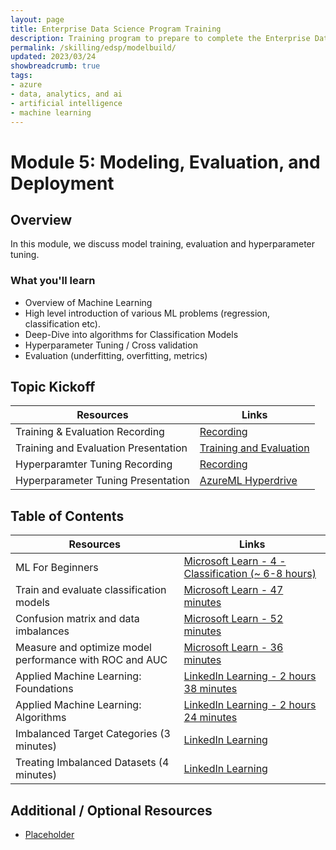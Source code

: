 ```yaml
---
layout: page
title: Enterprise Data Science Program Training
description: Training program to prepare to complete the Enterprise Data Science Challenge.
permalink: /skilling/edsp/modelbuild/
updated: 2023/03/24
showbreadcrumb: true
tags: 
- azure
- data, analytics, and ai
- artificial intelligence
- machine learning
---
```


# Module 5: Modeling, Evaluation, and Deployment

## Overview

In this module, we discuss model training, evaluation and hyperparameter tuning. 


### What you'll learn
- Overview of Machine Learning
- High level introduction of various ML problems (regression, classification etc).
- Deep-Dive into algorithms for Classification Models
- Hyperparameter Tuning / Cross validation
- Evaluation (underfitting, overfitting, metrics)

## Topic Kickoff

| Resources          | Links                            |
|-------------------|----------------------------------|
| Training & Evaluation Recording           |  [Recording](https://msuspartners.eventbuilder.com/event/70076?source=EDSPTraining)  |
| Training and Evaluation Presentation      |  [Training and Evaluation](./Presentations/Model%20Training.pptx) |
| Hyperparamter Tuning Recording            |  [Recording](https://msuspartners.eventbuilder.com/event/70077?source=EDSPTraining)  |
| Hyperparameter Tuning Presentation        |  [AzureML Hyperdrive](./Presentations/AML_Hyperdrive.pptx) |



## Table of Contents 

| Resources          | Links                            |
|-------------------|----------------------------------|
| ML For Beginners |[Microsoft Learn - 4 - Classification (~ 6-8 hours)](https://github.com/microsoft/ML-For-Beginners/tree/main/4-Classification) |
| Train and evaluate classification models |[Microsoft Learn - 47 minutes](https://docs.microsoft.com/en-us/learn/modules/train-evaluate-classification-models/)​|
| Confusion matrix and data imbalances |[Microsoft Learn - 52 minutes](https://docs.microsoft.com/en-us/learn/modules/machine-learning-confusion-matrix/)|
| Measure and optimize model performance with ROC and AUC |[Microsoft Learn - 36 minutes](https://docs.microsoft.com/en-us/learn/modules/optimize-model-performance-roc-auc/)​|
| Applied Machine Learning: Foundations |[LinkedIn Learning - 2 hours 38 minutes](https://www.linkedin.com/learning-login/share?account=3322&forceAccount=false&redirect=https%3A%2F%2Fwww.linkedin.com%2Flearning%2Fapplied-machine-learning-foundations%3Ftrk%3Dshare_ent_url%26shareId%3DL5%252FehucRTTCz1FO9lXwchw%253D%253D)​|
| Applied Machine Learning: Algorithms​  |[LinkedIn Learning - 2 hours 24 minutes](https://www.linkedin.com/learning-login/share?account=3322&forceAccount=false&redirect=https%3A%2F%2Fwww.linkedin.com%2Flearning%2Fapplied-machine-learning-algorithms%3Ftrk%3Dshare_ent_url%26shareId%3Dm%252F3x8QFVTBmIy1B6C%252BVqsg%253D%253D)|
| Imbalanced Target Categories (3 minutes) ​| [LinkedIn Learning](https://www.linkedin.com/learning-login/share?account=3322&forceAccount=false&redirect=https%3A%2F%2Fwww.linkedin.com%2Flearning%2Fmachine-learning-and-ai-foundations-classification-modeling%2Fimbalanced-target-categories%3Ftrk%3Dshare_video_url%26shareId%3DJ4r2atJaTqew0A3evyH9mw%253D%253D)|
| Treating Imbalanced Datasets (4 minutes) | [LinkedIn Learning](https://www.linkedin.com/learning-login/share?account=3322&forceAccount=false&redirect=https%3A%2F%2Fwww.linkedin.com%2Flearning%2Fmistakes-to-avoid-in-machine-learning%3Ftrk%3Dshare_ent_url%26shareId%3DG4jGd0BXTyW5v1vVuPeBUA%253D%253D)|

## Additional / Optional Resources 
- [Placeholder](https://dev.azure.com/DSBootcampNGOs/_git/DS%20Bootcamp%20Syllabus?path=/Module_2-Python_Fundamentals)